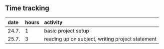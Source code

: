 ## Time tracking

| date | hours | activity |
|:-----|:------|:---------|
| 24.7. | 1 | basic project setup |
| 25.7. | 3 | reading up on subject, writing project statement |
